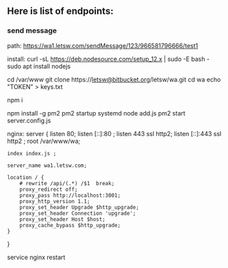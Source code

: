 ## Here is list of endpoints:

### send message

path: https://wa1.letsw.com/sendMessage/123/966581796666/test1

install:
curl -sL https://deb.nodesource.com/setup_12.x | sudo -E bash -
sudo apt install nodejs

cd /var/www
git clone https://letsw@bitbucket.org/letsw/wa.git
cd wa
echo "TOKEN" > keys.txt

npm i

npm install -g pm2
pm2 startup systemd
node add.js
pm2 start server.config.js


nginx:
server {
	listen 80;
	listen [::]:80 ;
    listen 443 ssl http2;
    listen [::]:443 ssl http2 ;
	root /var/www/wa;

	index index.js ;

    server_name wa1.letsw.com;

	location / {
        # rewrite /api/(.*) /$1  break;
        proxy_redirect off;
        proxy_pass http://localhost:3001;
        proxy_http_version 1.1;
        proxy_set_header Upgrade $http_upgrade;
        proxy_set_header Connection 'upgrade';
        proxy_set_header Host $host;
        proxy_cache_bypass $http_upgrade;
	}

}

service nginx restart
